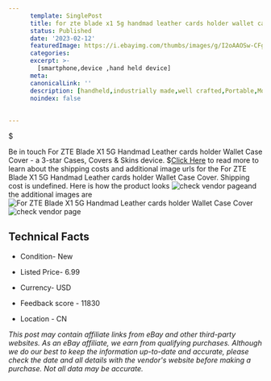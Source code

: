 ```yaml
---
      template: SinglePost
      title: for zte blade x1 5g handmad leather cards holder wallet case cover
      status: Published
      date: '2023-02-12'
      featuredImage: https://i.ebayimg.com/thumbs/images/g/I2oAAOSw-CFgJ3Bt/s-l225.jpg
      categories: 
      excerpt: >-
        [smartphone,device ,hand held device]
      meta:
      canonicalLink: ''
      description: [handheld,industrially made,well crafted,Portable,Mobile,Compact,Convenient,Lightweight,Maneuverable,Man-portable,Miniature,Carriable,Hand-held,Light,Holdable,Transportable,Mobile device,Pocket-sized,On-the-go,Wireless,Cordless,Compact size,Convenient size, smartphone,device ,hand held device]
      noindex: false
      
        
---
```

$

Be in touch For ZTE Blade X1 5G Handmad Leather cards holder Wallet Case Cover - a 3-star Cases, Covers & Skins device.
$[Click Here](https://www.ebay.com/itm/224381559029?hash=item343e2ee0f5%3Ag%3AI2oAAOSw-CFgJ3Bt&mkevt=1&mkcid=1&mkrid=711-53200-19255-0&campid=%253CePNCampaignId%253E&customid=%253CreferenceId%253E&toolid=10049) to read more to learn about the shipping costs and additional image urls for the For ZTE Blade X1 5G Handmad Leather cards holder Wallet Case Cover. Shipping cost is undefined. Here is how the product looks ![check vendor page](https://i.ebayimg.com/thumbs/images/g/I2oAAOSw-CFgJ3Bt/s-l225.jpg)and the additional images are![For ZTE Blade X1 5G Handmad Leather cards holder Wallet Case Cover](https://i.ebayimg.com/images/g/I2oAAOSw-CFgJ3Bt/s-l1200.jpg)![check vendor page](https://origin-galleryplus.ebayimg.com/ws/web/224381559029_2_0_1/225x225.jpg,https://origin-galleryplus.ebayimg.com/ws/web/224381559029_3_0_1/225x225.jpg,https://origin-galleryplus.ebayimg.com/ws/web/224381559029_4_0_1/225x225.jpg,https://origin-galleryplus.ebayimg.com/ws/web/224381559029_5_0_1/225x225.jpg,https://origin-galleryplus.ebayimg.com/ws/web/224381559029_6_0_1/225x225.jpg,https://origin-galleryplus.ebayimg.com/ws/web/224381559029_7_0_1/225x225.jpg,https://origin-galleryplus.ebayimg.com/ws/web/224381559029_8_0_1/225x225.jpg,https://origin-galleryplus.ebayimg.com/ws/web/224381559029_9_0_1/225x225.jpg,https://origin-galleryplus.ebayimg.com/ws/web/224381559029_10_0_1/225x225.jpg)



 ## Technical Facts 



     
      

 - Condition- New 


      

 - Listed Price- 6.99 


      

 - Currency- USD 


      

 - Feedback score - 11830 


      

 - Location - CN 


      
      

 *_This post may contain affiliate links from eBay and other third-party websites. As an eBay affiliate, we earn from qualifying purchases. Although we do our best to keep the information up-to-date and accurate, please check the date and all details with the vendor's website before making a purchase. Not all data may be accurate._*






